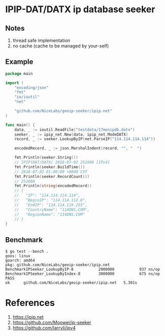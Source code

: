 # IPIP-DAT/DATX ip database seeker

## Notes

1. thread safe implementation
2. no cache (cache to be managed by your-self)

## Example

```go
package main

import (
	"encoding/json"
	"fmt"
	"io/ioutil"
	"net"

	"github.com/NiceLabs/geoip-seeker/ipip.net"
)

func main() {
	data, _ := ioutil.ReadFile("testdata/17monipdb.datx")
	seeker, _ := ipip_net.New(data, ipip_net.ModeDATX)
	record, _ := seeker.LookupByIP(net.ParseIP("114.114.114.114"))

	encodedRecord, _ := json.MarshalIndent(record, "", "  ")

	fmt.Println(seeker.String())
	// IPIP(DAT/DATX) 2018-07-02 251008 [IPv4]
	fmt.Println(seeker.BuildTime())
	// 2018-07-02 01:00:00 +0800 CST
	fmt.Println(seeker.RecordCount())
	// 251008
	fmt.Println(string(encodedRecord))
	// {
	//   "IP": "114.114.114.114",
	//   "BeginIP": "114.114.112.0",
	//   "EndIP": "114.114.119.255",
	//   "CountryName": "114DNS.COM",
	//   "RegionName": "114DNS.COM"
	// }
}
```

## Benchmark

```
$ go test --bench .
goos: linux
goarch: amd64
pkg: github.com/NiceLabs/geoip-seeker/ipip.net
BenchmarkIPSeeker_LookupByIP-8      	 2000000	       937 ns/op
BenchmarkIPSeeker_LookupByIndex-8   	 3000000	       675 ns/op
PASS
ok  	github.com/NiceLabs/geoip-seeker/ipip.net	5.301s
```

# References

1. https://ipip.net
2. https://github.com/Moowei/ip-seeker
3. https://github.com/larryli/ipv4

